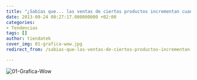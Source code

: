 ```yaml
---
title: "¿Sabías que... las ventas de ciertos productos incrementan cuando hay partido de fútbol?"
date: 2013-09-24 00:27:17.000000000 +02:00
categories:
- Tendencias
tags: []
author: tiendatek
cover_img: 01-grafica-wow.jpg
redirect_from: /sabias-que-las-ventas-de-ciertos-productos-incrementan-cuando-hay-partido-de-futbol/

---
```

![01-Grafica-Wow]({{site.baseurl}}/assets/blog/01-grafica-wow.jpg?w=493)